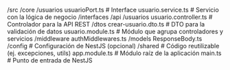 /src
  /core
    /usuarios
      usuarioPort.ts             # Interface 
      usuario.service.ts         # Servicio con la lógica de negocio
  /interfaces
    /api
      /usuarios
        usuario.controller.ts    # Controlador para la API REST
        /dtos
          crear-usuario.dto.ts   # DTO para la validación de datos
        usuario.module.ts        # Módulo que agrupa controladores y servicios
      /middleware
          authMiddlewares.ts
      /models
          ResponseBody.ts
  /config                        # Configuración de NestJS (opcional)
  /shared                        # Código reutilizable (ej. excepciones, utils)
  app.module.ts                  # Módulo raíz de la aplicación
  main.ts                        # Punto de entrada de NestJS
